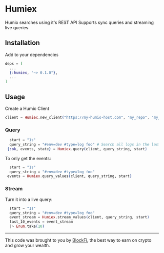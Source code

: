 # Humiex

Humio searches using it's REST API
Supports sync queries and streaming live queries

## Installation

Add to your dependencies

```elixir
deps = [
  ...
  {:humiex, "~> 0.1.0"},
  ...
]
```

## Usage

Create a Humio Client

```elixir
client = Humiex.new_client("https://my-humio-host.com", "my_repo", "my_token")
```

### Query

```elixir
  start = "1s"
  query_string = "#env=dev #type=log foo" # Search all logs in the last second on dev environment that have "foo"
 {:ok, events, state} = Humiex.query(client, query_string, start)
```

To only get the events:

```elixir
  start = "1s"
  query_string = "#env=dev #type=log foo"
 events = Humiex.query_values(client, query_string, start)
```

### Stream

Turn it into a live query:

```elixir
  start = "1s"
  query_string = "#env=dev #type=log foo"
  event_stream = Humiex.stream_values(client, query_string, start)
  last_10_events = event_stream
  |> Enum.take(10)
```

---
This code was brought to you by [BlockFi](https://blockfi.com/), the best way to earn on crypto and grow your wealth.
